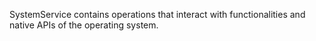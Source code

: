 ﻿SystemService contains operations that interact with functionalities and native APIs of the operating system.